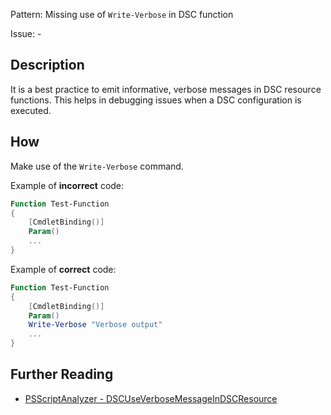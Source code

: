 Pattern: Missing use of `Write-Verbose` in DSC function

Issue: -

## Description

It is a best practice to emit informative, verbose messages in DSC resource functions. This helps in debugging issues when a DSC configuration is executed.

## How

Make use of the `Write-Verbose` command.

Example of **incorrect** code:

``` PowerShell
Function Test-Function
{
    [CmdletBinding()]
    Param()
    ...
}
```

Example of **correct** code:

``` PowerShell
Function Test-Function
{
    [CmdletBinding()]
    Param()
    Write-Verbose "Verbose output"
    ...
}
```

## Further Reading

* [PSScriptAnalyzer - DSCUseVerboseMessageInDSCResource](https://github.com/PowerShell/PSScriptAnalyzer/blob/master/RuleDocumentation/DSCUseVerboseMessageInDSCResource.md)